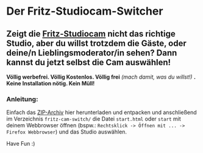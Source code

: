 # Der Fritz-Studiocam-Switcher

## Zeigt die [Fritz-Studiocam] nicht das richtige Studio, aber du willst trotzdem die Gäste, oder deine/n Lieblingsmoderator/in sehen? Dann kannst du jetzt selbst die Cam auswählen!

**Völlig werbefrei. Völlig Kostenlos. Völlig frei** *(mach damit, was du willst!)* **. Keine Installation nötig. Kein Müll!**

### Anleitung:
Einfach das [ZIP-Archiv] hier herunterladen und entpacken und anschließend im Verzeichnis <code>fritz-cam-switch/</code> die Datei <code>start.html</code> oder <code>start</code> mit deinem Webbrowser öffnen (bspw.: <code>Rechtsklick -> Öffnen mit ... -> Firefox Webbrowser</code>) und das Studio auswählen.

Have Fun :)

[Fritz-Studiocam]: https://www.fritz.de/sehen-und-hoeren/studiocam/
[ZIP-Archiv]: https://github.com/ronsn/fritz-cam-switch/archive/master.zi
